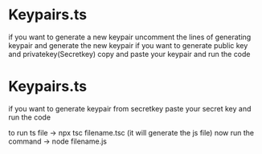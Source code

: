 <h1> Keypairs.ts</h1>
if you want to generate a  new keypair uncomment the lines of generating keypair and generate the new keypair
if you want to generate public key and privatekey(Secretkey) copy and paste your keypair and run the code

<h1> Keypairs.ts</h1>
if you want to generate keypair from secretkey paste your secret key and run the code

to run ts file -> npx tsc filename.tsc (it will generate the js file)
now run the command -> node filename.js
